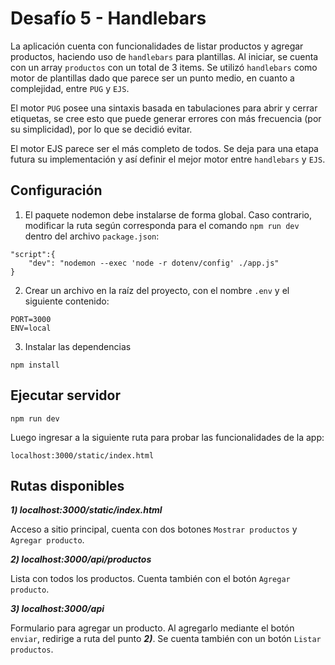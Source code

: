 # Desafío 5 - Handlebars
La aplicación cuenta con funcionalidades de listar productos y agregar productos, haciendo uso de `handlebars` para plantillas. Al iniciar, se cuenta con un array `productos` con un total de 3 items. Se utilizó `handlebars` como motor de plantillas dado que parece ser un punto medio, en cuanto a complejidad, entre `PUG` y `EJS`.

El motor `PUG` posee una sintaxis basada en tabulaciones para abrir y cerrar etiquetas, se cree esto que puede generar errores con más frecuencia (por su simplicidad), por lo que se decidió evitar.

El motor EJS parece ser el más completo de todos. Se deja para una etapa futura su implementación y así definir el mejor motor entre `handlebars` y `EJS`.


## Configuración

1. El paquete nodemon debe instalarse de forma global. Caso contrario, modificar la ruta según corresponda para el comando `npm run dev` dentro del archivo `package.json`:
```
"script":{
    "dev": "nodemon --exec 'node -r dotenv/config' ./app.js"
}
```
2. Crear un archivo en la raíz del proyecto, con el nombre `.env` y el siguiente contenido:
```
PORT=3000
ENV=local
```
3. Instalar las dependencias
```
npm install
```

## Ejecutar servidor
```
npm run dev
```
Luego ingresar a la siguiente ruta para probar las funcionalidades de la app:
```
localhost:3000/static/index.html
```
## Rutas disponibles

***1) localhost:3000/static/index.html***

Acceso a sitio principal, cuenta con dos botones `Mostrar productos` y `Agregar producto`.

***2) localhost:3000/api/productos***

Lista con todos los productos. Cuenta también con el botón `Agregar producto`.

***3) localhost:3000/api***

Formulario para agregar un producto. Al agregarlo mediante el botón `enviar`, redirige a ruta del punto ***2)***. Se cuenta también con un botón `Listar productos`.